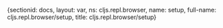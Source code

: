{sectionid: docs, layout: var, ns: cljs.repl.browser, name: setup, full-name: cljs.repl.browser/setup,
  title: cljs.repl.browser/setup}
